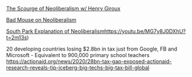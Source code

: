 [The Scourge of Neoliberalism w/ Henry Giroux](https://www.youtube.com/watch?v=mqEuNVw8DCw)

[Bad Mouse on Neoliberalism](https://www.youtube.com/watch?v=yJCckbOgyis)

[South Park Explanation of Neoliberalism](https://youtu.be/MG7y8J0DXhU?t=2m13s)https://youtu.be/MG7y8J0DXhU?t=2m13s)

20 developing countries losing $2.8bn in tax just from Google, FB and Microsoft - Equivalent to 900,000 primary school teachers
https://actionaid.org/news/2020/28bn-tax-gap-exposed-actionaid-research-reveals-tip-iceberg-big-techs-big-tax-bill-global
